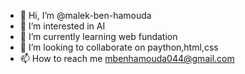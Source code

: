 - 👋 Hi, I’m @malek-ben-hamouda
- 👀 I’m interested in AI
- 🌱 I’m currently learning web fundation
- 💞️ I’m looking to collaborate on paython,html,css
- 📫 How to reach me mbenhamouda044@gmail.com


<!---
malek-ben-hamouda/malek-ben-hamouda is a ✨ special ✨ repository because its `README.md` (this file) appears on your GitHub profile.
You can click the Preview link to take a look at your changes.
--->
